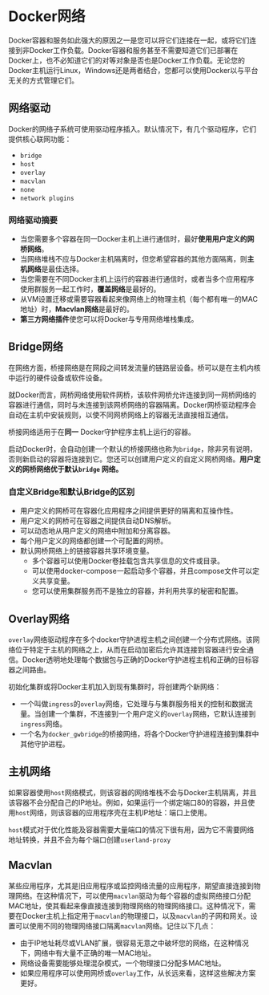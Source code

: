 # Docker网络

Docker容器和服务如此强大的原因之一是您可以将它们连接在一起，或将它们连接到非Docker工作负载。Docker容器和服务甚至不需要知道它们已部署在Docker上，也不必知道它们的对等对象是否也是Docker工作负载。无论您的Docker主机运行Linux，Windows还是两者结合，您都可以使用Docker以与平台无关的方式管理它们。

## 网络驱动

Docker的网络子系统可使用驱动程序插入。默认情况下，有几个驱动程序，它们提供核心联网功能：

- `bridge`
- `host`
- `overlay`
- `macvlan`
- `none`
- `network plugins`

### 网络驱动摘要

- 当您需要多个容器在同一Docker主机上进行通信时，最好**使用用户定义的网桥网络**。
- 当网络堆栈不应与Docker主机隔离时，但您希望容器的其他方面隔离，则**主机网络**是最佳选择。
- 当您需要在不同Docker主机上运行的容器进行通信时，或者当多个应用程序使用群服务一起工作时，**覆盖网络**是最好的。
- 从VM设置迁移或需要容器看起来像网络上的物理主机（每个都有唯一的MAC地址）时，**Macvlan网络**是最好的。
- **第三方网络插件**使您可以将Docker与专用网络堆栈集成。

## Bridge网络

在网络方面，桥接网络是在网段之间转发流量的链路层设备。桥可以是在主机内核中运行的硬件设备或软件设备。

就Docker而言，网桥网络使用软件网桥，该软件网桥允许连接到同一网桥网络的容器进行通信，同时与未连接到该网桥网络的容器隔离。Docker网桥驱动程序会自动在主机中安装规则，以使不同网桥网络上的容器无法直接相互通信。

桥接网络适用于在**同一** Docker守护程序主机上运行的容器。

启动Docker时，会自动创建一个默认的桥接网络也称为`bridge`，除非另有说明，否则新启动的容器将连接到它。您还可以创建用户定义的自定义网桥网络。**用户定义的网桥网络优于默认`bridge` 网络。**

### 自定义Bridge和默认Bridge的区别

- 用户定义的网桥可在容器化应用程序之间提供更好的隔离和互操作性。
- 用户定义的网桥可在容器之间提供自动DNS解析。
- 可以动态地从用户定义的网络中附加和分离容器。
- 每个用户定义的网络都创建一个可配置的网桥。
- 默认网桥网络上的链接容器共享环境变量。
  - 多个容器可以使用Docker卷挂载包含共享信息的文件或目录。
  - 可以使用docker-compose一起启动多个容器，并且compose文件可以定义共享变量。
  - 您可以使用集群服务而不是独立的容器，并利用共享的秘密和配置。

## Overlay网络

`overlay`网络驱动程序在多个docker守护进程主机之间创建一个分布式网络。该网络位于特定于主机的网络之上，从而在启动加密后允许其连接到容器进行安全通信。Docker透明地处理每个数据包与正确的Docker守护进程主机和正确的目标容器之间路由。

初始化集群或将Docker主机加入到现有集群时，将创建两个新网络：

- 一个叫做`ingress`的`overlay`网络，它处理与与集群服务相关的控制和数据流量。当创建一个集群，不连接到一个用户定义的`overlay`网络，它默认连接到`ingress`网络。
- 一个名为`docker_gwbridge`的桥接网络，将各个Docker守护进程连接到集群中其他守护进程。

## 主机网络

如果容器使用`host`网络模式，则该容器的网络堆栈不会与Docker主机隔离，并且该容器不会分配自己的IP地址。例如，如果运行一个绑定端口80的容器，并且使用`host`网络，则该容器的应用程序壳在主机IP地址：端口上使用。

`host`模式对于优化性能及容器需要大量端口的情况下很有用，因为它不需要网络地址转换，并且不会为每个端口创建`userland-proxy`

## Macvlan

某些应用程序，尤其是旧应用程序或监控网络流量的应用程序，期望直接连接到物理网络。在这种情况下，可以使用`macvlan`驱动为每个容器的虚拟网络接口分配MAC地址，使其看起来像直接连接到物理网络的物理网络接口。这种情况下，需要在Docker主机上指定用于`macvlan`的物理接口，以及`macvlan`的子网和网关。设置可以使用不同的物理网络接口隔离`macvlan`网络。记住以下几点：

- 由于IP地址耗尽或VLAN扩展，很容易无意之中破坏您的网络，在这种情况下，网络中有大量不正确的唯一MAC地址。
- 网络设备需要能够处理混杂模式，一个物理接口分配多MAC地址。
- 如果应用程序可以使用网桥或`overlay`工作，从长远来看，这样这些解决方案更好。





